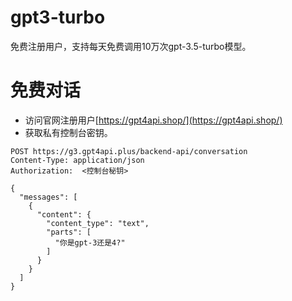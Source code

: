 # gpt3-turbo

免费注册用户，支持每天免费调用10万次gpt-3.5-turbo模型。


# 免费对话

- 访问官网注册用户[https://gpt4api.shop/](https://gpt4api.shop/)
- 获取私有控制台密钥。

```shell
POST https://g3.gpt4api.plus/backend-api/conversation
Content-Type: application/json
Authorization:  <控制台秘钥>

{
  "messages": [
    {
      "content": {
        "content_type": "text",
        "parts": [
          "你是gpt-3还是4?"
        ]
      }
    }
  ]
}
```